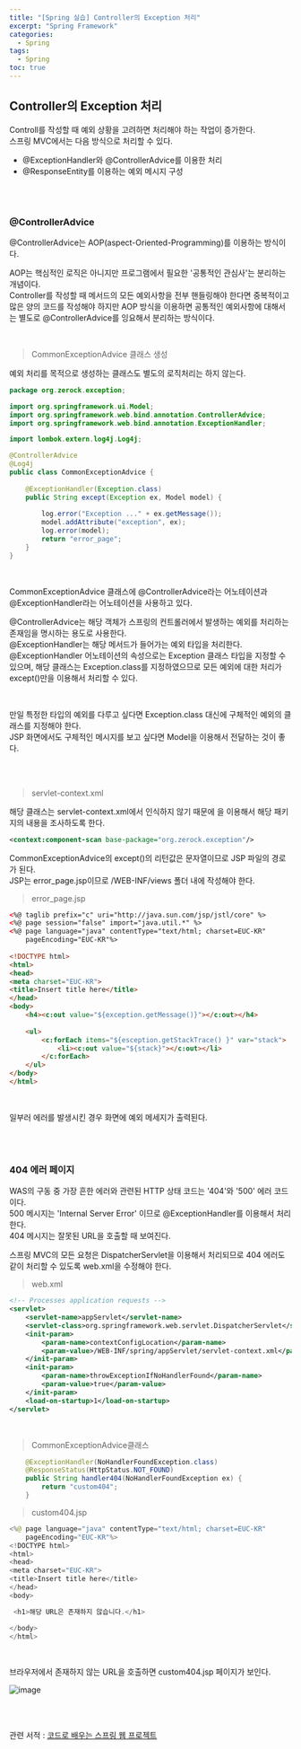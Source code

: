 ```yaml
---
title: "[Spring 실습] Controller의 Exception 처리"
excerpt: "Spring Framework"
categories: 
  - Spring
tags: 
  - Spring
toc: true
---
```



## Controller의 Exception 처리

Controll를 작성할 때 예외 상황을 고려하면 처리해야 하는 작업이 증가한다.<br>
스프링 MVC에서는 다음 방식으로 처리할 수 있다.<br>
- @ExceptionHandler와 @ControllerAdvice를 이용한 처리
- @ResponseEntity를 이용하는 예외 메시지 구성

<br><br>


### @ControllerAdvice

@ControllerAdvice는 AOP(aspect-Oriented-Programming)를 이용하는 방식이다.<br>

AOP는 핵심적인 로직은 아니지만 프로그램에서 필요한 '공통적인 관심사'는 분리하는 개념이다.<br>
Controller를 작성할 때 메서드의 모든 예외사항을 전부 핸들링해야 한다면 중복적이고 많은 양의 코드를 작성해야 하지만 AOP 방식을 이용하면 공통적인 예외사항에 대해서는 별도로 @ControllerAdvice를 잉요해서 분리하는 방식이다.<br>


<br>


> CommonExceptionAdvice 클래스 생성

예외 처리를 목적으로 생성하는 클래스도 별도의 로직처리는 하지 않는다.<br>


```java
package org.zerock.exception;

import org.springframework.ui.Model;
import org.springframework.web.bind.annotation.ControllerAdvice;
import org.springframework.web.bind.annotation.ExceptionHandler;

import lombok.extern.log4j.Log4j;

@ControllerAdvice
@Log4j
public class CommonExceptionAdvice {
	
	@ExceptionHandler(Exception.class)
	public String except(Exception ex, Model model) {
		
		log.error("Exception ..." + ex.getMessage());
		model.addAttribute("exception", ex);
		log.error(model);
		return "error_page";
	}
}
```
<br>

CommonExceptionAdvice 클래스에 @ControllerAdvice라는 어노테이션과 @ExceptionHandler라는 어노테이션을 사용하고 있다.<br>

@ControllerAdvice는 해당 객체가 스프링의 컨트롤러에서 발생하는 예외를 처리하는 존재임을 명시하는 용도로 사용한다.<br>
@ExceptionHandler는 해당 메서드가 들어가는 예외 타입을 처리한다.<br>
@ExceptionHandler 어노테이션의 속성으로는 Exception 클래스 타입을 지정할 수 있으며, 해당 클래스는 Exception.class를 지정하였으므로 모든 예외에 대한 처리가 except()만을 이용해서 처리할 수 있다.<br>

<br>

만일 특정한 타입의 예외를 다루고 싶다면 Exception.class 대신에 구체적인 예외의 클래스를 지정해야 한다.<br>
JSP 화면에서도 구체적인 메시지를 보고 싶다면 Model을 이용해서 전달하는 것이 좋다.<br>

<br><br>


>servlet-context.xml

해당 클래스는 servlet-context.xml에서 인식하지 않기 때문에 <component-scan>을 이용해서 해당 패키지의 내용을 조사하도록 한다.<br>


```xml
<context:component-scan base-package="org.zerock.exception"/>
```

CommonExceptionAdvice의 except()의 리턴값은 문자열이므로 JSP 파일의 경로가 된다.<br>
JSP는 error_page.jsp이므로 /WEB-INF/views 폴더 내에 작성해야 한다.<br>

> error_page.jsp

```html
<%@ taglib prefix="c" uri="http://java.sun.com/jsp/jstl/core" %>
<%@ page session="false" import="java.util.*" %>
<%@ page language="java" contentType="text/html; charset=EUC-KR"
    pageEncoding="EUC-KR"%>
    
<!DOCTYPE html>
<html>
<head>
<meta charset="EUC-KR">
<title>Insert title here</title>
</head>
<body>
	<h4><c:out value="${exception.getMessage()}"></c:out></h4>
	
	<ul>
		<c:forEach items="${esception.getStackTrace() }" var="stack">
			<li><c:out value="${stack}"></c:out></li>
		</c:forEach>
	</ul>
</body>
</html>
```


<br>

일부러 에러를 발생시킨 경우 화면에 예외 메세지가 출력된다.<br>


<br>
<br>

### 404 에러 페이지

WAS의 구동 중 가장 흔한 에러와 관련된 HTTP 상태 코드는 '404'와 '500' 에러 코드이다.<br>
500 메시지는 'Internal Server Error' 이므로 @ExceptionHandler를 이용해서 처리한다.<br>
404 메시지는 잘못된 URL을 호출할 때 보여진다.<br>


스프링 MVC의 모든 요청은 DispatcherServlet을 이용해서 처리되므로 404 에러도 같이 처리할 수 있도록 web.xml을 수정해야 한다.<br>

> web.xml

```xml
<!-- Processes application requests -->
<servlet>
	<servlet-name>appServlet</servlet-name>
	<servlet-class>org.springframework.web.servlet.DispatcherServlet</servlet-class>
	<init-param>
		<param-name>contextConfigLocation</param-name>
		<param-value>/WEB-INF/spring/appServlet/servlet-context.xml</param-value>
	</init-param>
	<init-param>
		<param-name>throwExceptionIfNoHandlerFound</param-name>
		<param-value>true</param-value>
	</init-param>
	<load-on-startup>1</load-on-startup>
</servlet>
```

<br>

> CommonExceptionAdvice클래스

```java
	@ExceptionHandler(NoHandlerFoundException.class)
	@ResponseStatus(HttpStatus.NOT_FOUND)
	public String handler404(NoHandlerFoundException ex) {
		return "custom404";
	}
```

> custom404.jsp

```java
<%@ page language="java" contentType="text/html; charset=EUC-KR"
    pageEncoding="EUC-KR"%>
<!DOCTYPE html>
<html>
<head>
<meta charset="EUC-KR">
<title>Insert title here</title>
</head>
<body>

 <h1>해당 URL은 존재하지 않습니다.</h1>

</body>
</html>
```
<br>

브라우저에서 존재하지 않는 URL을 호출하면 custom404.jsp 페이지가 보인다.<br>

![image](https://user-images.githubusercontent.com/73421820/120643075-a9fab480-c4b0-11eb-9d37-4d67e194e0cc.png)




<br><br>

관련 서적 : [코드로 배우는 스프링 웹 프로젝트](https://cafe.naver.com/gugucoding)
<br><br>
